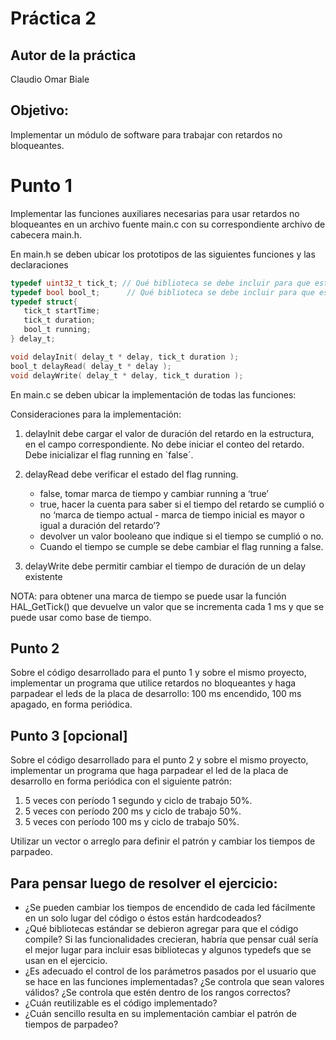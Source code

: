 # Práctica 2

## Autor de la práctica

Claudio Omar Biale

## Objetivo:

Implementar un módulo de software para trabajar con retardos no bloqueantes. 

# Punto 1
Implementar las funciones auxiliares necesarias para usar retardos no bloqueantes en un archivo fuente main.c con su correspondiente archivo de cabecera main.h.

En main.h se deben ubicar los prototipos de las siguientes funciones y las declaraciones

```c
typedef uint32_t tick_t; // Qué biblioteca se debe incluir para que esto compile?
typedef bool bool_t;	  // Qué biblioteca se debe incluir para que esto compile?
typedef struct{
   tick_t startTime;
   tick_t duration;
   bool_t running;
} delay_t;

void delayInit( delay_t * delay, tick_t duration );
bool_t delayRead( delay_t * delay );
void delayWrite( delay_t * delay, tick_t duration );
```

En main.c se deben ubicar la implementación de todas las funciones:

Consideraciones para la implementación:

1. delayInit debe cargar el valor de duración del retardo en la estructura, en el campo correspondiente. No debe iniciar el conteo del retardo. Debe inicializar el flag running en `false´.
2. delayRead debe verificar el estado del flag running.
    - false, tomar marca de tiempo y cambiar running a ‘true’ 
    - true, hacer la cuenta para saber si el tiempo del retardo se cumplió o no ‘marca de tiempo actual - marca de tiempo inicial es mayor o igual a duración del retardo’? 
    - devolver un valor booleano que indique si el tiempo se cumplió o no.
    - Cuando el tiempo se cumple se debe cambiar el flag running a false.

3. delayWrite debe permitir cambiar el tiempo de duración de un delay existente

NOTA: para obtener una marca de tiempo se puede usar la función HAL_GetTick() que devuelve un valor que se incrementa cada 1 ms y que se puede usar como base de tiempo.

## Punto 2

Sobre el código desarrollado para el punto 1 y sobre el mismo proyecto, implementar un programa que utilice retardos no bloqueantes y  haga parpadear el leds de la placa de desarrollo: 100 ms encendido, 100 ms apagado, en forma periódica.

## Punto 3 [opcional]

Sobre el código desarrollado para el punto 2 y sobre el mismo proyecto, implementar un programa que haga parpadear el led de la placa de desarrollo en forma periódica con el siguiente patrón:

1. 5 veces con período 1 segundo y ciclo de trabajo 50%.
2. 5 veces con período 200 ms y ciclo de trabajo 50%.
3. 5 veces con período 100 ms y ciclo de trabajo 50%. 

Utilizar un vector o arreglo para definir el patrón y cambiar los tiempos de parpadeo.

## Para pensar luego de resolver el ejercicio:

- ¿Se pueden cambiar los tiempos de encendido de cada led fácilmente en un solo lugar del código o éstos están hardcodeados?
- ¿Qué bibliotecas estándar se debieron agregar para que el código compile? Si las funcionalidades crecieran, habría que pensar cuál sería el mejor lugar para incluir esas bibliotecas y algunos typedefs que se usan en el ejercicio.
- ¿Es adecuado el control de los parámetros pasados por el usuario que se hace en las funciones implementadas? ¿Se controla que sean valores válidos? ¿Se controla que estén dentro de los rangos correctos?
- ¿Cuán reutilizable es el código implementado? 
- ¿Cuán sencillo resulta en su implementación cambiar el patrón de tiempos de parpadeo?
